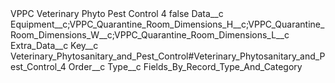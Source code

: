 <?xml version="1.0" encoding="UTF-8"?>
<CustomMetadata xmlns="http://soap.sforce.com/2006/04/metadata" xmlns:xsi="http://www.w3.org/2001/XMLSchema-instance" xmlns:xsd="http://www.w3.org/2001/XMLSchema">
    <label>VPPC Veterinary Phyto Pest Control 4</label>
    <protected>false</protected>
    <values>
        <field>Data__c</field>
        <value xsi:type="xsd:string">Equipment__c;VPPC_Quarantine_Room_Dimensions_H__c;VPPC_Quarantine_Room_Dimensions_W__c;VPPC_Quarantine_Room_Dimensions_L__c</value>
    </values>
    <values>
        <field>Extra_Data__c</field>
        <value xsi:nil="true"/>
    </values>
    <values>
        <field>Key__c</field>
        <value xsi:type="xsd:string">Veterinary_Phytosanitary_and_Pest_Control#Veterinary_Phytosanitary_and_Pest_Control_4</value>
    </values>
    <values>
        <field>Order__c</field>
        <value xsi:nil="true"/>
    </values>
    <values>
        <field>Type__c</field>
        <value xsi:type="xsd:string">Fields_By_Record_Type_And_Category</value>
    </values>
</CustomMetadata>
